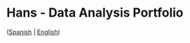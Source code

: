 # Hans - Data Analysis Portfolio 
([Spanish](https://github.com/HansAllTech/Hans_Data_Analysis_Portfolio/blob/main/Proyectos.md#tabla-de-contenido-es--en) | [English](https://github.com/HansAllTech/Hans_Data_Analysis_Portfolio/blob/main/Projects.md#table-of-content-es--en))                                           
                                                                                                                                                           
                                                                                  
                                                                                     
                                                         
                                        
                       
                                        
          
           
    
   
 
  
